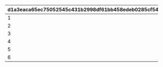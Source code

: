|d1a3eaca65ec75052545c431b2998df61bb458edeb0285cf54536b1d7d7bfd8d|75132608c970673393a6db9c64e30fbdfe7c4922878ddd874f82f466ddb9f90f|686c7cff9df22f0df05b10ee19e6198c38bc3f7b0e76d56d84284f145ac0af94|63dd828a657c7bead80d926710c69b31e255d3ec5ff37a9506049c2638f84330|
| --- | --- | --- | --- |
|1|11|-1|-1|
|2|12|-1|-1|
|3|13|-1|11002002|
|4|14|-1|11003005|
|5|15|-1|11002012|
|6|16|-1|-1|